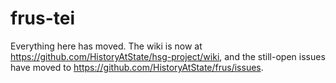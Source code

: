 frus-tei
========

Everything here has moved.  The wiki is now at https://github.com/HistoryAtState/hsg-project/wiki, and the still-open issues have moved to https://github.com/HistoryAtState/frus/issues.
